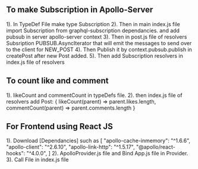 ## To make Subscription in Apollo-Server

1). In TypeDef File make type Subscription
2). Then in main index.js file import Subscription from graphql-subscription dependancies. and add pubsub in server apollo-server context
3). Then in post.js file of resolvers Subsription PUBSUB.AsyncIterator that will emit the messages to send over to the client for NEW_POST
4). Then Publish it by context.pubsub.publish in createPost after new Post added.
5). Then add Subscription resolvers in index.js file of resolvers

## To count like and comment

1). likeCount and commentCount in typeDefs file.
2). then index.js file of resolvers add Post: {
likeCount(parent) => parent.likes.length,
commentCount(parent) => parent.comments.length
}

## For Frontend using React JS

1). Download [Dependancies] such as
[
"apollo-cache-inmemory": "^1.6.6",
"apollo-client": "^2.6.10",
"apollo-link-http": "^1.5.17",
"@apollo/react-hooks": "^4.0.0",
]
2). ApolloProvider.js file and Bind App.js file in Provider.
3). Call File in index.js file
